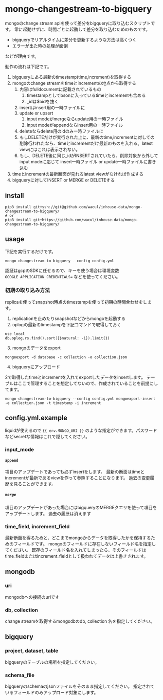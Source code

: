 # mongo-changestream-to-bigquery

mongoのchange stream apiを使って差分をbigqueryに取り込むスクリプトです。
常に起動せずに、時間ごとに起動して差分を取り込むためのものです。

* bigqueryでリアルタイムに差分を更新するような方法は高くつく
* エラーが出た時の処理が面倒

などが理由です。

動作の流れは下記です。

1. bigqueryにある最新のtimestamp(time,increment)を取得する
3. mongoのchange streamをtimeとincrementの地点から取得する
   1. 内容はfulldocumentに記載されているもの
      1. timestampとしてbsonに入っているtimeとincrementも含める
      2. _idは$oidを抜く
   2. insertはinsert用の一時ファイルに
   3. update or upsert
      1. input modeがmergeならupdate用の一時ファイル
      2. input modeがappendならinsert用の一時ファイル
   4. deleteならdelete用のidのみ一時ファイルに
   5. もしDELETEだけが実行された上に、最新のtime,incrementに対しての削除行われたなら、timeとincrementだけ最新のものを入れる。latest viewにはこれは表示されない。
   6. もし、DELETE後に同じ_idがINSERTされていたら、削除対象から外してinput modeに応じて insert一時ファイル or update一時ファイルに書き込む
4. timeとincrementの最新断面が見れるlatest viewがなければ作成する
5. bigqueryに対してINSERT or MERGE or DELETEする

## install

```
pip3 install git+ssh://git@github.com/wacul/inhouse-data/mongo-changestream-to-bigquery/
# or
pip3 install git+https://github.com/wacul/inhouse-data/mongo-changestream-to-bigquery/
```

## usage

下記を実行するだけです。

```:bash
mongo-changestream-to-bigquery --config config.yml
```

認証はgcpのSDKに任せるので、キーを使う場合は環境変数 `GOOGLE_APPLICATION_CREDENTIALS=` などを使ってください。



### 初期の取り込み方法

replicaを使ってsnapshot時点のtimestampを使って初期の時間合わせをします。

1. replicationを止めたりsnapshotなどからmongoを起動する
2. oplogの最新のtimestampを下記コマンドで取得しておく

```:bash
use local
db.oplog.rs.find().sort({$natural: -1}).limit(1)
```

3. mongoのデータをexport

```:bash
mongoexport -d database -c collection -o collection.json
```

4. bigqueryにアップロード

2で取得したtimeとincrementを入れてexportしたデータをinsertします。
テーブルはここで管理することを想定してないので、作成されていることを前提にしてます。

```:bash
mongo-changestream-to-bigquery --config config.yml mongoexport-insert -e collection.json -t timestamp -i increment
```

## config.yml.example

liquidが使えるので `{{ env.MONGO_URI }}` のような指定ができます。パスワードなどsecretな情報はこれで隠してください。

### input_mode

#### `append`

項目のアップデートであっても必ずinsertをします。
最新の断面はtimeとincrementが最新であるviewを作って参照することになります。
過去の変更履歴を見ることができます。

##### `merge`

項目のアップデートがあった場合にはbigqueryのMERGEクエリを使って項目をアップデートします。
過去の履歴は消えます

### time_field, increment_field

最新断面を得るためと、どこまでmongoからデータを取得したかを保持するためのフィールドです。
mongoのフィールドに存在しないフィールド名を指定してください。
既存のフィールド名を入れてしまったら、そのフィールドはtime_fieldまたはincrement_fieldとして扱われてデータは上書きされます。

## mongodb

### uri

mongodbへの接続のuriです

### db, collection

change streamを取得するmongodbのdb, collection 名を指定してください。

## bigquery

### project, dataset, table

bigqueryのテーブルの場所を指定してください。

### schema_file

bigqueryのschemaのjsonファイルをそのまま指定してください。
指定されているフィールドのみアップロード対象にします。
